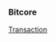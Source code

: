 ### Bitcore

[Transaction](https://live.blockcypher.com/btc-testnet/address/mzdrLmP9knm2qiuVEW7fW8BJj1k28iFHew/)
